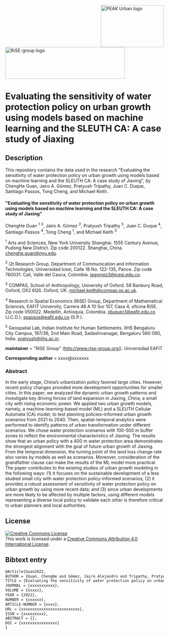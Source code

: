 <img src="figs/PEAKurban.png" alt="PEAK Urban logo" align="right" width ="200" height="133">

<img src="figs/logo_rise_eafit.png" alt="RiSE-group logo" align="middle" width ="380" height="100">


Evaluating the sensitivity of water protection policy on urban growth using models based on machine learning and the SLEUTH CA: A case study of Jiaxing
=================================================================================


## Description

This repository contains the data used in the research "Evaluating the sensitivity of water protection policy on urban growth using models based on machine learning and the SLEUTH CA: A case study of Jiaxing", by ChengHe Guan, Jairo A. Gómez, Pratyush Tripathy, Juan C. Duque, Santiago Passos, Tong Cheng, and Michael Keith.

#### "Evaluating the sensitivity of water protection policy on urban growth using models based on machine learning and the SLEUTH CA: A case study of Jiaxing"

ChengHe Guan <sup>1</sup> <sup>3</sup>, Jairo A. Gómez <sup>2</sup>, Pratyush Tripathy <sup>5</sup>, Juan C. Duque <sup>4</sup>, Santiago Passos <sup>4</sup>, Tong Cheng <sup>1</sup>, and Michael Keith <sup>3</sup>

<sup>1</sup> Arts and Sciences, New York University Shanghai. 1555 Century Avenue, Pudong New District. Zip code 200122. Shanghai, China. chenghe.guan@nyu.edu.

<sup>2</sup> i2t Research Group, Department of Communication and Information Technologies, Universidad Icesi, Calle 18 No. 122-135, Pance. Zip code 760031. Cali, Valle del Cauca, Colombia. jagomez3@icesi.edu.co.

<sup>3</sup> COMPAS, School of Anthropology, University of Oxford. 58 Banbury Road, Oxford, OX2 6QS. Oxford, UK. michael.keith@compas.ox.ac.uk.

<sup>4</sup> Research in Spatial Economics (RiSE) Group, Department of Mathematical Sciences, EAFIT University, Carrera 48 A 10 Sur 107, Casa 4, oficina RiSE. Zip code 050022. Medellín, Antioquia, Colombia. jduquec1@eafit.edu.co (J.C.D.); spassos@eafit.edu.co (S.P.).

<sup>5</sup> Geospatial Lab, Indian Institute for Human Settlements. IIHS Bengaluru City Campus, 197/36, 2nd Main Road, Sadashivanagar, Bengaluru 560 080, India. pratyush@iihs.ac.in.

__maintainer__ = "RiSE Group"  (http://www.rise-group.org/). Universidad EAFIT

__Corresponding author__ = xxxx@xxxxxxx

### Abstract

In the early stage, China’s urbanization policy favored large cities. However, recent policy changes provided more development opportunities for smaller cities. In this paper, we analyzed the dynamic urban growth patterns and investigate key driving forces of land expansion in Jiaxing, China, a small city with rising economic power. We applied two urban growth models, namely, a machine-learning-based model (ML) and a SLEUTH Cellular Automata (CA) model, to test planning policies–informed urban growth scenarios from 2021 to 2040. Then, spatial-temporal analytics were performed to identify patterns of urban transformation under different scenarios. We chose water protection scenarios with 100-500 m buffer zones to reflect the environmental characteristics of Jiaxing. The results show that an urban policy with a 400 m water protection area demonstrates the strongest alignment with the goal of future urban growth of Jiaxing. From the temporal dimension, the turning point of the land loss change rate also varies by models as well as scenarios. Moreover, consideration of the grandfather clause can make the results of the ML model more practical. The paper contributes to the existing studies of urban growth modeling in the following ways: (1) it focuses on the sustainable development of a less studied small city with water protection policy-informed scenarios; (2) it provides a robust assessment of sensitivity of water protection policy on urban growth by using more recent data; and (3) since urban developments are more likely to be affected by multiple factors, using different models representing a diverse local policy to validate each other is therefore critical to urban planners and local authorities.

## License

<a rel="license" href="http://creativecommons.org/licenses/by/4.0/"><img alt="Creative Commons License" style="border-width:0" src="https://i.creativecommons.org/l/by/4.0/88x31.png" /></a><br />This work is licensed under a <a rel="license" href="http://creativecommons.org/licenses/by/4.0/">Creative Commons Attribution 4.0 International License</a>.

## Bibtext entry

```tex
@Article{Guan2022,
AUTHOR = {Guan, ChengHe and Gómez, Jairo Alejandro and Tripathy, Pratyush and Duque, Juan Carlos and Passos, Santiago and Cheng, Tong and Keith, Michael},
TITLE = {Evaluating the sensitivity of water protection policy on urban growth using models based on machine learning and the SLEUTH CA: A case study of Jiaxing},
JOURNAL = {xxxxxxxxxxx},
VOLUME = {xxxxx},
YEAR = {2022},
NUMBER = {xxxxxx},
ARTICLE-NUMBER = {xxxx},
URL = {xxxxxxxxxxxxxxxxxxxxxxxxxx},
ISSN = {xxxxxxxxx},
ABSTRACT = {},
DOI = {xxxxxxxxxxxxxxxx}
}
```
